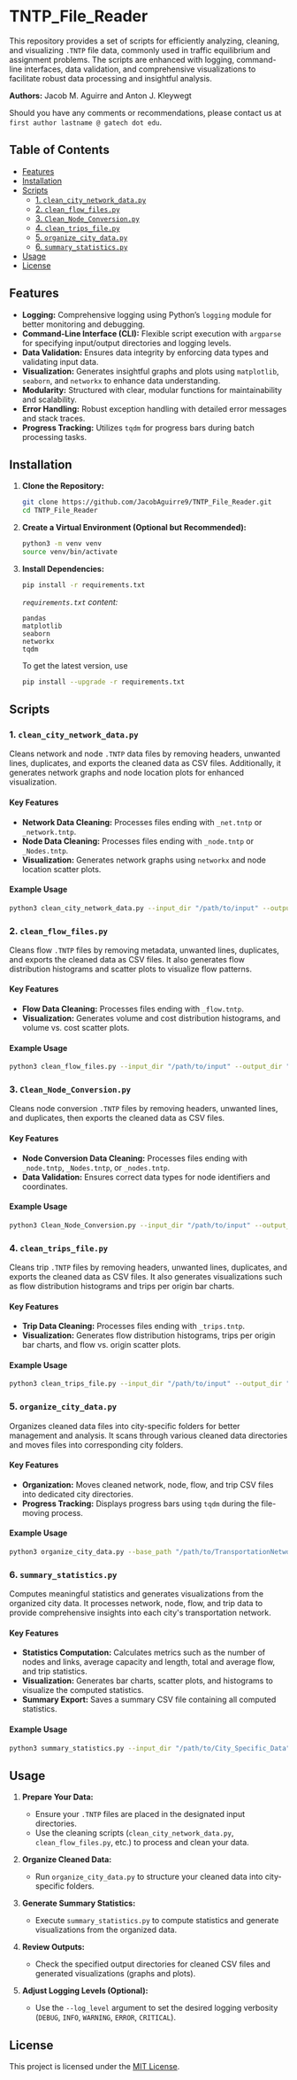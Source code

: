 # TNTP_File_Reader

This repository provides a set of scripts for efficiently analyzing, cleaning, and visualizing `.TNTP` file data, commonly used in traffic equilibrium and assignment problems. The scripts are enhanced with logging, command-line interfaces, data validation, and comprehensive visualizations to facilitate robust data processing and insightful analysis.

**Authors:** Jacob M. Aguirre and Anton J. Kleywegt

Should you have any comments or recommendations, please contact us at `first author lastname @ gatech dot edu`.


## Table of Contents

- [Features](#features)
- [Installation](#installation)
- [Scripts](#scripts)
  - [1. `clean_city_network_data.py`](#1-clean_city_network_datapy)
  - [2. `clean_flow_files.py`](#2-clean_flow_filespy)
  - [3. `Clean_Node_Conversion.py`](#3-clean_node_conversionpy)
  - [4. `clean_trips_file.py`](#4-clean_trips_filepy)
  - [5. `organize_city_data.py`](#5-organize_city_datapy)
  - [6. `summary_statistics.py`](#6-summary_statisticspy)
- [Usage](#usage)
- [License](#license)

## Features

- **Logging:** Comprehensive logging using Python’s `logging` module for better monitoring and debugging.
- **Command-Line Interface (CLI):** Flexible script execution with `argparse` for specifying input/output directories and logging levels.
- **Data Validation:** Ensures data integrity by enforcing data types and validating input data.
- **Visualization:** Generates insightful graphs and plots using `matplotlib`, `seaborn`, and `networkx` to enhance data understanding.
- **Modularity:** Structured with clear, modular functions for maintainability and scalability.
- **Error Handling:** Robust exception handling with detailed error messages and stack traces.
- **Progress Tracking:** Utilizes `tqdm` for progress bars during batch processing tasks.

## Installation

1. **Clone the Repository:**

    ```bash
    git clone https://github.com/JacobAguirre9/TNTP_File_Reader.git
    cd TNTP_File_Reader
    ```

2. **Create a Virtual Environment (Optional but Recommended):**

    ```bash
    python3 -m venv venv
    source venv/bin/activate
    ```

3. **Install Dependencies:**

    ```bash
    pip install -r requirements.txt
    ```

    *`requirements.txt` content:*

    ```plaintext
    pandas
    matplotlib
    seaborn
    networkx
    tqdm
    ```
   To get the latest version, use
   ```bash
   pip install --upgrade -r requirements.txt
   ```

## Scripts

### 1. `clean_city_network_data.py`

Cleans network and node `.TNTP` data files by removing headers, unwanted lines, duplicates, and exports the cleaned data as CSV files. Additionally, it generates network graphs and node location plots for enhanced visualization.

#### Key Features

- **Network Data Cleaning:** Processes files ending with `_net.tntp` or `_network.tntp`.
- **Node Data Cleaning:** Processes files ending with `_node.tntp` or `_Nodes.tntp`.
- **Visualization:** Generates network graphs using `networkx` and node location scatter plots.

#### Example Usage

```bash
python3 clean_city_network_data.py --input_dir "/path/to/input" --output_dir "/path/to/output" --log_level INFO
```

### 2. `clean_flow_files.py`

Cleans flow `.TNTP` files by removing metadata, unwanted lines, duplicates, and exports the cleaned data as CSV files. It also generates flow distribution histograms and scatter plots to visualize flow patterns.

#### Key Features

- **Flow Data Cleaning:** Processes files ending with `_flow.tntp`.
- **Visualization:** Generates volume and cost distribution histograms, and volume vs. cost scatter plots.

#### Example Usage

```bash
python3 clean_flow_files.py --input_dir "/path/to/input" --output_dir "/path/to/output" --log_level INFO
```

### 3. `Clean_Node_Conversion.py`

Cleans node conversion `.TNTP` files by removing headers, unwanted lines, and duplicates, then exports the cleaned data as CSV files.

#### Key Features

- **Node Conversion Data Cleaning:** Processes files ending with `_node.tntp`, `_Nodes.tntp`, or `_nodes.tntp`.
- **Data Validation:** Ensures correct data types for node identifiers and coordinates.

#### Example Usage

```bash
python3 Clean_Node_Conversion.py --input_dir "/path/to/input" --output_dir "/path/to/output" --log_level INFO
```

### 4. `clean_trips_file.py`

Cleans trip `.TNTP` files by removing headers, unwanted lines, duplicates, and exports the cleaned data as CSV files. It also generates visualizations such as flow distribution histograms and trips per origin bar charts.

#### Key Features

- **Trip Data Cleaning:** Processes files ending with `_trips.tntp`.
- **Visualization:** Generates flow distribution histograms, trips per origin bar charts, and flow vs. origin scatter plots.

#### Example Usage

```bash
python3 clean_trips_file.py --input_dir "/path/to/input" --output_dir "/path/to/output" --log_level INFO
```

### 5. `organize_city_data.py`

Organizes cleaned data files into city-specific folders for better management and analysis. It scans through various cleaned data directories and moves files into corresponding city folders.

#### Key Features

- **Organization:** Moves cleaned network, node, flow, and trip CSV files into dedicated city directories.
- **Progress Tracking:** Displays progress bars using `tqdm` during the file-moving process.

#### Example Usage

```bash
python3 organize_city_data.py --base_path "/path/to/TransportationNetworks" --log_level INFO
```

### 6. `summary_statistics.py`

Computes meaningful statistics and generates visualizations from the organized city data. It processes network, node, flow, and trip data to provide comprehensive insights into each city's transportation network.

#### Key Features

- **Statistics Computation:** Calculates metrics such as the number of nodes and links, average capacity and length, total and average flow, and trip statistics.
- **Visualization:** Generates bar charts, scatter plots, and histograms to visualize the computed statistics.
- **Summary Export:** Saves a summary CSV file containing all computed statistics.

#### Example Usage

```bash
python3 summary_statistics.py --input_dir "/path/to/City_Specific_Data" --output_dir "/path/to/Statistics_Output" --log_level INFO
```

## Usage

1. **Prepare Your Data:**

    - Ensure your `.TNTP` files are placed in the designated input directories.
    - Use the cleaning scripts (`clean_city_network_data.py`, `clean_flow_files.py`, etc.) to process and clean your data.

2. **Organize Cleaned Data:**

    - Run `organize_city_data.py` to structure your cleaned data into city-specific folders.

3. **Generate Summary Statistics:**

    - Execute `summary_statistics.py` to compute statistics and generate visualizations from the organized data.

4. **Review Outputs:**

    - Check the specified output directories for cleaned CSV files and generated visualizations (graphs and plots).

5. **Adjust Logging Levels (Optional):**

    - Use the `--log_level` argument to set the desired logging verbosity (`DEBUG`, `INFO`, `WARNING`, `ERROR`, `CRITICAL`).

## License

This project is licensed under the [MIT License](LICENSE).

```
